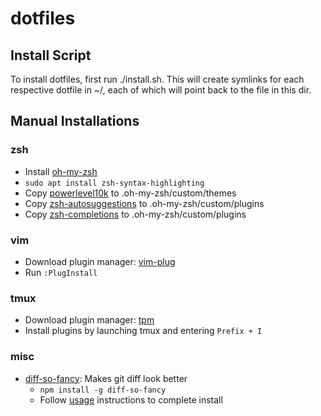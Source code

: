 # dotfiles

## Install Script
To install dotfiles, first run ./install.sh. This will create symlinks for each respective dotfile in ~/, each of which will point back to the file in this dir.

## Manual Installations
### zsh
  - Install [oh-my-zsh](https://github.com/ohmyzsh/ohmyzsh)
  - `sudo apt install zsh-syntax-highlighting`
  - Copy [powerlevel10k](https://github.com/romkatv/powerlevel10k) to .oh-my-zsh/custom/themes    
  - Copy [zsh-autosuggestions](https://github.com/zsh-users/zsh-autosuggestions/blob/master/INSTALL.md#oh-my-zsh) to .oh-my-zsh/custom/plugins
  - Copy [zsh-completions](https://github.com/zsh-users/zsh-completions) to .oh-my-zsh/custom/plugins

### vim
  - Download plugin manager: [vim-plug](https://github.com/junegunn/vim-plug)
  - Run `:PlugInstall`
 
### tmux
  - Download plugin manager: [tpm](https://github.com/tmux-plugins/tpm)
  - Install plugins by launching tmux and entering `Prefix + I`

### misc
  - [diff-so-fancy](https://github.com/so-fancy/diff-so-fancy): Makes git diff look better
    - `npm install -g diff-so-fancy`
    - Follow [usage](https://github.com/so-fancy/diff-so-fancy#usage) instructions to complete install
